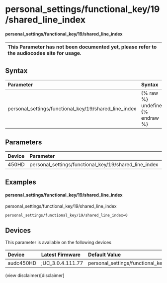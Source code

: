 ﻿---
description: personal_settings/functional_key/19/shared_line_index
search: false
---

# personal_settings/functional_key/19/shared_line_index

#### personal_settings/functional_key/19/shared_line_index


| This Parameter has not been documented yet, please refer to the audiocodes site for usage.  |
| :--- |

## Syntax
| Parameter | Syntax |
| :--- | :--- |
|personal_settings/functional_key/19/shared_line_index | {% raw %} undefined {% endraw %} |

## Parameters
|Device|Parameter|value|Description|
|:---|:---|:---|:---|
| 450HD | personal_settings/functional_key/19/shared_line_index |  |  |

## Examples
#### personal_settings/functional_key/19/shared_line_index

personal_settings/functional_key/19/shared_line_index

```
personal_settings/functional_key/19/shared_line_index=0
```

## Devices
This parameter is available on the following devices

| Device | Latest Firmware | Default Value |
|:---|:---|:---|
| audc450HD | ;UC_3.0.4.111.77 | personal_settings/functional_key/19/shared_line_index=0 

(view disclaimer)[disclaimer]
